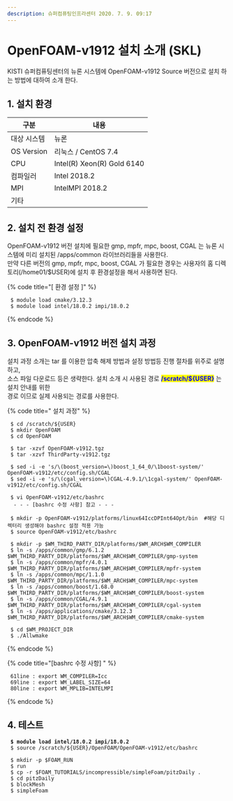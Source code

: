 ```yaml
---
description: 슈퍼컴퓨팅인프라센터 2020. 7. 9. 09:17
---
```


# OpenFOAM-v1912 설치 소개 (SKL)

KISTI 슈퍼컴퓨팅센터의 뉴론 시스템에 OpenFOAM-v1912 Source 버전으로 설치 하는 방법에 대하여 소개 한다.

## **1. 설치 환경**

|  **구분**     | **내용**                      |
| ----------- | --------------------------- |
|  대상 시스템     |  뉴론                         |
| OS Version  |  리눅스 / CentOS 7.4           |
|  CPU        |  Intel(R) Xeon(R) Gold 6140 |
|  컴파일러       |  Intel 2018.2               |
|  MPI        |  IntelMPI 2018.2            |
|  기타         |                             |



## **2. 설치 전 환경 설정**

&#x20;OpenFOAM-v1912 버전 설치에 필요한 gmp, mpfr, mpc, boost, CGAL 는 뉴론 시스템에 미리 설치된 /apps/common 라이브러리들을 사용한다.\
&#x20;만약 다른 버전의 gmp, mpfr, mpc, boost, CGAL  가 필요한 경우는 사용자의 홈 디렉토리(/home01/$USER)에 설치 후 환경설정을 해서 사용하면 된다.

{% code title="[ 환경 설정 ]" %}
```
 $ module load cmake/3.12.3
 $ module load intel/18.0.2 impi/18.0.2
```
{% endcode %}

## **3. OpenFOAM-v1912 버전 설치 과정**

&#x20;설치 과정 소개는 tar 를 이용한 압축 해제 방법과 설정 방법등 진행 절차를 위주로 설명하고,\
&#x20;소스 파일 다운로드 등은 생략한다.   설치 소개 시 사용된 경로 <mark style="color:blue;">**/scratch/${USER}**</mark> 는 설치 안내를 위한 \
경로 이므로 실제 사용되는 경로를 사용한다.

{% code title=" 설치 과정" %}
```
 $ cd /scratch/${USER}
 $ mkdir OpenFOAM
 $ cd OpenFOAM

 $ tar -xzvf OpenFOAM-v1912.tgz
 $ tar -xzvf ThirdParty-v1912.tgz

 $ sed -i -e 's/\(boost_version=\)boost_1_64_0/\1boost-system/' OpenFOAM-v1912/etc/config.sh/CGAL
 $ sed -i -e 's/\(cgal_version=\)CGAL-4.9.1/\1cgal-system/' OpenFOAM-v1912/etc/config.sh/CGAL

 $ vi OpenFOAM-v1912/etc/bashrc 
  - - - [bashrc 수정 사항] 참고 - - -

 $ mkdir -p OpenFOAM-v1912/platforms/linux64IccDPInt64Opt/bin  #해당 디렉터리 생성해야 bashrc 설정 적용 가능
 $ source OpenFOAM-v1912/etc/bashrc

 $ mkdir -p $WM_THIRD_PARTY_DIR/platforms/$WM_ARCH$WM_COMPILER
 $ ln -s /apps/common/gmp/6.1.2 $WM_THIRD_PARTY_DIR/platforms/$WM_ARCH$WM_COMPILER/gmp-system
 $ ln -s /apps/common/mpfr/4.0.1 $WM_THIRD_PARTY_DIR/platforms/$WM_ARCH$WM_COMPILER/mpfr-system
 $ ln -s /apps/common/mpc/1.1.0 $WM_THIRD_PARTY_DIR/platforms/$WM_ARCH$WM_COMPILER/mpc-system
 $ ln -s /apps/common/boost/1.68.0 $WM_THIRD_PARTY_DIR/platforms/$WM_ARCH$WM_COMPILER/boost-system
 $ ln -s /apps/common/CGAL/4.9.1 $WM_THIRD_PARTY_DIR/platforms/$WM_ARCH$WM_COMPILER/cgal-system
 $ ln -s /apps/applications/cmake/3.12.3 $WM_THIRD_PARTY_DIR/platforms/$WM_ARCH$WM_COMPILER/cmake-system

 $ cd $WM_PROJECT_DIR
 $ ./Allwmake
```
{% endcode %}



{% code title="[bashrc 수정 사항] " %}
```
 61line : export WM_COMPILER=Icc
 69line : export WM_LABEL_SIZE=64
 80line : export WM_MPLIB=INTELMPI
```
{% endcode %}

## **4. 테스트**

<pre><code><strong> $ module load intel/18.0.2 impi/18.0.2
</strong> $ source /scratch/${USER}/OpenFOAM/OpenFOAM-v1912/etc/bashrc 

 $ mkdir -p $FOAM_RUN 
 $ run 
 $ cp -r $FOAM_TUTORIALS/incompressible/simpleFoam/pitzDaily .
 $ cd pitzDaily 
 $ blockMesh 
 $ simpleFoam </code></pre>
